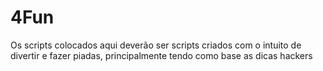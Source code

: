 # 4Fun
Os scripts colocados aqui deverão ser scripts criados com o intuito de divertir e
fazer piadas, principalmente tendo como base as dicas hackers